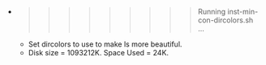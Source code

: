 * >>>>>>>>> Running inst-min-con-dircolors.sh ...
  * Set dircolors to use  to make ls more beautiful.
  * Disk size = 1093212K. Space Used = 24K.
